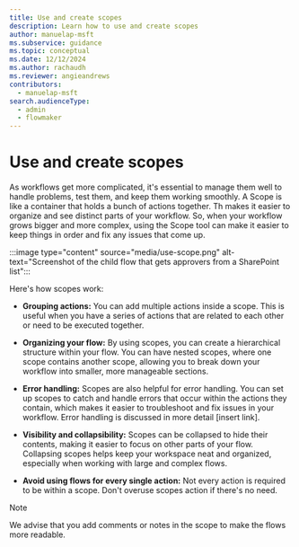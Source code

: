 ```yaml
---
title: Use and create scopes
description: Learn how to use and create scopes
author: manuelap-msft
ms.subservice: guidance
ms.topic: conceptual
ms.date: 12/12/2024
ms.author: rachaudh
ms.reviewer: angieandrews
contributors: 
  - manuelap-msft
search.audienceType: 
  - admin
  - flowmaker
---
```


# Use and create scopes

As workflows get more complicated, it's essential to manage them well to handle problems, test them, and keep them working smoothly. A Scope is like a container that holds a bunch of actions together. Th makes it easier to organize and see distinct parts of your workflow. So, when your workflow grows bigger and more complex, using the Scope tool can make it easier to keep things in order and fix any issues that come up.

:::image type="content" source="media/use-scope.png" alt-text="Screenshot of the child flow that gets approvers from a SharePoint list":::

Here's how scopes work:

- **Grouping actions:** You can add multiple actions inside a scope. This is useful when you have a series of actions that are related to each other or need to be executed together.

- **Organizing your flow:** By using scopes, you can create a hierarchical structure within your flow. You can have nested scopes, where one scope contains another scope, allowing you to break down your workflow into smaller, more manageable sections.

- **Error handling:** Scopes are also helpful for error handling. You can set up scopes to catch and handle errors that occur within the actions they contain, which makes it easier to troubleshoot and fix issues in your workflow. Error handling is discussed in more detail [insert link].
- **Visibility and collapsibility:** Scopes can be collapsed to hide their contents, making it easier to focus on other parts of your flow. Collapsing scopes helps keep your workspace neat and organized, especially when working with large and complex flows.
- **Avoid using flows for every single action:** Not every action is required to be within a scope. Don't overuse scopes action if there's no need.

> [!NOTE]
> We advise that you add comments or notes in the scope to make the flows more readable.
